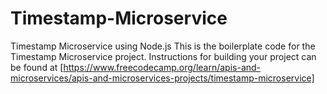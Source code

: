 # Timestamp-Microservice
Timestamp Microservice using Node.js
This is the boilerplate code for the Timestamp Microservice project. Instructions for building your project can be found at [https://www.freecodecamp.org/learn/apis-and-microservices/apis-and-microservices-projects/timestamp-microservice]
